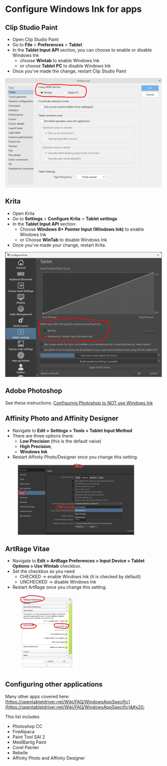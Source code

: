 # Configure Windows Ink for apps

## Clip Studio Paint

* Open Clip Studio Paint
* Go to **File** > **Preferences** > **Tablet**
* In the **Tablet Input API** section, you can choose to enable or disable Windows Ink
  * choose **Wintab** to enable Windows Ink
  * or choose **Tablet PC** to disable Windows Ink
* Once you've made the change, restart Clip Studio Paint

![](<../../../.gitbook/assets/image (323).png>)

## Krita

* Open Krita
* Go to **Settings** > **Configure Krita** > **Tablet settings**
* In the **Tablet Input API** section:
  * Choose **Windows 8+ Pointer Input (Windows Ink)** to enable Windows Ink
  * or Choose  **WinTab** to disable Windows Ink
* Once you've made your change, restart Krita.

![](<../../../.gitbook/assets/image (109).png>)

## Adobe Photoshop

See these instructions: [Configuring Photoshop to NOT use Windows Ink](configuring-photoshop-to-not-use-windows-ink.md)&#x20;

## Affinity Photo and Affinity Designer

* Navigate to **Edit > Settings > Tools > Tablet Input Method**
* There are three options there:&#x20;
  * **Low Precision** (this is the default value)&#x20;
  * **High Precision**,&#x20;
  * **Windows Ink**&#x20;
* Restart Affinity Photo/Designer once you change this setting.

<div align="left">

<figure><img src="../../../.gitbook/assets/image (468).png" alt="" width="375"><figcaption></figcaption></figure>

</div>

## ArtRage Vitae

* Navigate to **Edit > ArtRage Preferences > Input Device > Tablet Options > Use Wintab** checkbox.
* Set the checkbox as you need
  * CHECKED -> enable Windows Ink (it is checked by default)
  * UNCHECKED -> disable Windows Ink
* Restart ArtRage once you change this setting.

<div align="left">

<figure><img src="../../../.gitbook/assets/image (469).png" alt="" width="188"><figcaption></figcaption></figure>

</div>

## Configuring other applications

Many other apps covered here: [https://opentabletdriver.net/Wiki/FAQ/WindowsAppSpecific](https://opentabletdriver.net/Wiki/FAQ/WindowsAppSpecific)&#x20;

This list includes

* Photoshop CC
* FireAlpaca
* Paint Tool SAI 2&#x20;
* MediBantg Paint
* Corel Painter
* Rebelle
* Affinity Photo and Affinity Designer&#x20;

